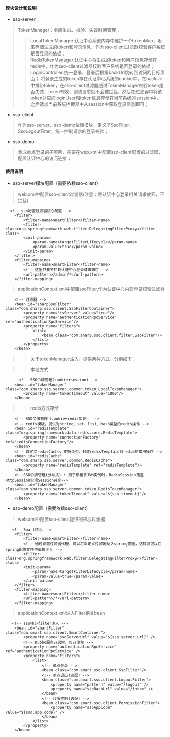 #### 模块设计和说明
* sso-server
> TokenManager：令牌生成、校验、失效时间管理；
>> LocalTokenManager:认证中心系统内存中维护一个tokenMap，用来存储生成的token和登录信息，作为sso-client过滤器校验客户系统是否登录的依据；<br>
>> RedisTokenManager:认证中心将生成的token和用户信息存储在redis中，作为sso-client过滤器校验客户系统是否登录的依据；<br>
> LoginController:统一登录、登录后根据backUrl跳转到访问的目标页面；
>> 将登录生成的token存在认证中心系统的cookie中，在backUrl中携带token，在sso-client过滤器通过TokenManager校验token是否失效，token有效，则该请求就不会被拦截，然后在过滤器中将该token对应的loginUser和token信息存储在当前系统的session中，之后请求当前系统拦截器中从session中获取登录信息即可；

* sso-client
> 作为sso-server、sso-demo依赖模块，定义了SsoFilter、SsoLogoutFilter，统一控制请求的登录校验；

* sso-demo
> 集成单点登录的子项目，需要在web.xml中配置sso-client配置的过滤器，配置认证中心的访问链接；

#### 使用说明
* sso-server模块配置（需要依赖sso-client）
> web.xml中配置sso-client过滤器(注意：将认证中心登录相关请求放开，不拦截)
```
  <!-- sso配置过滤器核心配置 -->
	<filter>
		<filter-name>smartFilter</filter-name>
		<filter-class>org.springframework.web.filter.DelegatingFilterProxy</filter-class>
		<init-param>
			<param-name>targetFilterLifecycle</param-name>
			<param-value>true</param-value>
		</init-param>
	</filter>
	<filter-mapping>
		<filter-name>smartFilter</filter-name>
		<!-- 这里只要不拦截认证中心登录请求即可 -->
		<url-pattern>/admin/*</url-pattern>
	</filter-mapping>
```
> applicationContext.xml中配置ssoFilter,作为认证中心内部登录校验过滤器
```
    <!-- 过滤器 -->
    <bean id="sharpSsoFilter" class="com.sharp.sso.client.SsoFilterContainer">
        <property name="isServer" value="true"/>
        <property name="authenticationRpcService" ref="authenticationRpcService"/>
        <property name="filters">
            <list>
                <bean class="com.sharp.sso.client.filter.SsoFilter"/>
            </list>
        </property>
    </bean>

```
>> 关于tokenManager注入，提供两种方式，分别如下：

>> 本地方式
```
      <!-- SSO令牌管理(cookie+session) -->
    <bean id="tokenManager" class="com.sharp.sso.server.common.token.LocalTokenManager">
        <property name="tokenTimeout" value="1800"/>
    </bean>
```

>> redis方式存储
```
    <!-- SSO令牌管理（cookie+redis实现） -->
    <!-- redis模版，提供对string、set、list、hash类型的redis操作 -->
    <bean id="redisTemplate" class="org.springframework.data.redis.core.RedisTemplate">
        <property name="connectionFactory" ref="jedisConnectionFactory"/>
    </bean>
    <!-- 自定义redisCache，支持泛型，封装redisTemplate对redis的常用操作 -->
    <bean id="redisCache" class="com.sharp.sso.server.common.RedisCache">
        <property name="redisTemplate" ref="redisTemplate"/>
    </bean>
    <!--SSO令牌管理(分布式) : 用于部署多JVM实例时，RedisSession覆盖HttpSession实现Session共享-->
    <bean id="tokenManager" class="com.sharp.sso.server.common.token.RedisTokenManager">
        <property name="tokenTimeout" value="${sso.timeout}"/>
    </bean>
```

* sso-demo配置（需要依赖sso-client）
> web.xml中配置sso-client提供的核心过滤器
```
   <!-- Smart核心 -->
	<filter>
		<filter-name>smartFilter</filter-name>
		<!-- 通过设置过滤器代理，可以将自定义过滤器纳入spring管理，这样就可以在spring配置文件中直接注入 -->
		<filter-class>org.springframework.web.filter.DelegatingFilterProxy</filter-class>
		<init-param>
			<param-name>targetFilterLifecycle</param-name>
			<param-value>true</param-value>
		</init-param>
	</filter>
	<filter-mapping>
		<filter-name>smartFilter</filter-name>
		<url-pattern>/*</url-pattern>
	</filter-mapping>
```
> applicationContext.xml注入Filter相关bean
```
   <!-- sso核心filter注入 -->
	<bean id="smartFilter" class="com.smart.sso.client.SmartContainer">
		<property name="ssoServerUrl" value="${sso.server.url}" />
		<!-- Dubbo服务开启时，打开注释 -->
		<property name="authenticationRpcService" ref="authenticationRpcService" />
		<property name="filters">
			<list>
				<!-- 单点登录 -->
				<bean class="com.smart.sso.client.SsoFilter"/>
				<!-- 单点退出(选配) -->
				<bean class="com.smart.sso.client.LogoutFilter">
					<property name="pattern" value="/logout" />
					<property name="ssoBackUrl" value="/index" />
				</bean>
				<!-- 权限控制(选配) -->
				<bean class="com.smart.sso.client.PermissionFilter">
					<property name="ssoAppCode" value="${sso.app.code}" />
				</bean>
			</list>
		</property>
	</bean>
```

